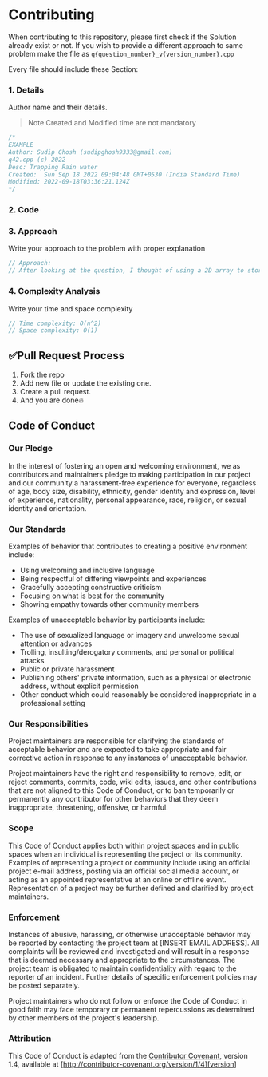 # Contributing

When contributing to this repository, please first check if the Solution already exist or not. If you wish to provide a different approach to same problem make the file as `q{question_number}_v{version_number}.cpp`

Every file should include these Section:

### 1. Details

Author name and their details.

> Note Created and Modified time are not mandatory

```c
/*
EXAMPLE
Author: Sudip Ghosh (sudipghosh9333@gmail.com)
q42.cpp (c) 2022
Desc: Trapping Rain water
Created:  Sun Sep 18 2022 09:04:48 GMT+0530 (India Standard Time)
Modified: 2022-09-18T03:36:21.124Z
*/
```

### 2. Code

### 3. Approach

Write your approach to the problem with proper explanation

```c
// Approach:
// After looking at the question, I thought of using a 2D array to store the characters in the zigzag pattern. But, I realized that it would be a waste of space. So, I thought of using a vector of strings to store the characters in the zigzag pattern. I used a boolean variable goingDown to keep track of the direction of the zigzag pattern. If goingDown is true, then I increment the row number. If goingDown is false, then I decrement the row number. I used a for loop to iterate through the string s. I used a if-else statement to check if the row number is 0 or numRows - 1. If it is, then I change the value of goingDown. I used a for loop to iterate through the vector of strings and append the characters to the string ans. I returned the string ans.
```

### 4. Complexity Analysis

Write your time and space complexity

```c
// Time complexity: O(n^2)
// Space complexity: O(1)
```

## ✅Pull Request Process

1. Fork the repo
2. Add new file or update the existing one.
3. Create a pull request.
4. And you are done🔥

## Code of Conduct

### Our Pledge

In the interest of fostering an open and welcoming environment, we as
contributors and maintainers pledge to making participation in our project and
our community a harassment-free experience for everyone, regardless of age, body
size, disability, ethnicity, gender identity and expression, level of experience,
nationality, personal appearance, race, religion, or sexual identity and
orientation.

### Our Standards

Examples of behavior that contributes to creating a positive environment
include:

- Using welcoming and inclusive language
- Being respectful of differing viewpoints and experiences
- Gracefully accepting constructive criticism
- Focusing on what is best for the community
- Showing empathy towards other community members

Examples of unacceptable behavior by participants include:

- The use of sexualized language or imagery and unwelcome sexual attention or
  advances
- Trolling, insulting/derogatory comments, and personal or political attacks
- Public or private harassment
- Publishing others' private information, such as a physical or electronic
  address, without explicit permission
- Other conduct which could reasonably be considered inappropriate in a
  professional setting

### Our Responsibilities

Project maintainers are responsible for clarifying the standards of acceptable
behavior and are expected to take appropriate and fair corrective action in
response to any instances of unacceptable behavior.

Project maintainers have the right and responsibility to remove, edit, or
reject comments, commits, code, wiki edits, issues, and other contributions
that are not aligned to this Code of Conduct, or to ban temporarily or
permanently any contributor for other behaviors that they deem inappropriate,
threatening, offensive, or harmful.

### Scope

This Code of Conduct applies both within project spaces and in public spaces
when an individual is representing the project or its community. Examples of
representing a project or community include using an official project e-mail
address, posting via an official social media account, or acting as an appointed
representative at an online or offline event. Representation of a project may be
further defined and clarified by project maintainers.

### Enforcement

Instances of abusive, harassing, or otherwise unacceptable behavior may be
reported by contacting the project team at [INSERT EMAIL ADDRESS]. All
complaints will be reviewed and investigated and will result in a response that
is deemed necessary and appropriate to the circumstances. The project team is
obligated to maintain confidentiality with regard to the reporter of an incident.
Further details of specific enforcement policies may be posted separately.

Project maintainers who do not follow or enforce the Code of Conduct in good
faith may face temporary or permanent repercussions as determined by other
members of the project's leadership.

### Attribution

This Code of Conduct is adapted from the [Contributor Covenant][homepage], version 1.4,
available at [http://contributor-covenant.org/version/1/4][version]

[homepage]: http://contributor-covenant.org
[version]: http://contributor-covenant.org/version/1/4/

